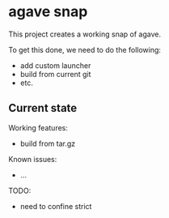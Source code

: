 # agave snap

This project creates a working snap of agave.

To get this done, we need to do the following:
 - add custom launcher
 - build from current git
 - etc.

## Current state

Working features:
 - build from tar.gz

Known issues:
  - ...

TODO:
 - need to confine strict
 

